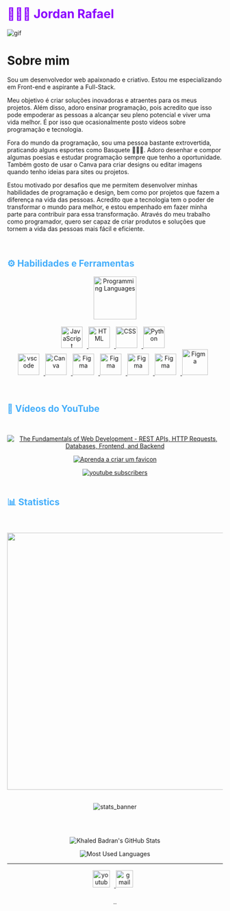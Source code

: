 <h1 style="color: #8c00ff;"> 👨🏿‍💻 Jordan Rafael</h1>

![gif](https://user-images.githubusercontent.com/61181764/234648176-b3881d6a-445b-4ce4-ade7-1cb339ad06a3.gif)

# Sobre mim
<p align:"center" style="text-align: justify; margin: 0 50px; font-size: 17px;" >

Sou um desenvolvedor web apaixonado e criativo. Estou me especializando em Front-end e aspirante a Full-Stack.

Meu objetivo é criar soluções inovadoras e atraentes para os meus projetos. Além disso, adoro ensinar programação, pois acredito que isso pode empoderar as pessoas a alcançar seu pleno potencial e viver uma vida melhor. É por isso que ocasionalmente posto vídeos sobre programação e tecnologia.

Fora do mundo da programação, sou uma pessoa bastante extrovertida, praticando alguns esportes como Basquete ⛹🏾‍♂️. Adoro desenhar e compor algumas poesias e estudar programação sempre que tenho a oportunidade. Também gosto de usar o Canva para criar designs ou editar imagens quando tenho ideias para sites ou projetos.

Estou motivado por desafios que me permitem desenvolver minhas habilidades de programação e design, bem como por projetos que fazem a diferença na vida das pessoas. Acredito que a tecnologia tem o poder de transformar o mundo para melhor, e estou empenhado em fazer minha parte para contribuir para essa transformação. Através do meu trabalho como programador, quero ser capaz de criar produtos e soluções que tornem a vida das pessoas mais fácil e eficiente.
<br>
<div align="center">
</div>
</p>    
<br>
<!-- Languages and Tools -->

<h2 style="color: #44AEFB">⚙️ Habilidades e Ferramentas</h2>
<div align="center" style="display:block;">
    <img width="100px" alt="Programming Languages" src="https://user-images.githubusercontent.com/78341798/194531121-47b0119a-ce00-439d-b586-125f86acb098.png"/> 
</div>
<br>   
<!-- Icons Resources -->
<!-- https://devicon.dev/ -->
<!-- https://cdn.jsdelivr.net/npm/simple-icons@v3/icons/ -->
<div align="center">
  <a href="#" target="_blank" rel="noreferrer">
      <img  alt="JavaScript" height="50px" style="padding-right:10px;" src="https://cdn.jsdelivr.net/gh/devicons/devicon/icons/javascript/javascript-plain.svg"/>
  </a>
  <a href=#" target="_blank" rel="noreferrer">
      <img  alt="HTML" height="50px" style="padding-right:10px;" src="https://cdn.jsdelivr.net/gh/devicons/devicon/icons/html5/html5-original.svg"/>
  </a>
  <a href="#" target="_blank" rel="noreferrer">
      <img  alt="CSS" height="50px" style="padding-right:10px;" src="https://cdn.jsdelivr.net/gh/devicons/devicon/icons/css3/css3-original.svg"/>
  </a>
  <a href="#" target="_blank" rel="noreferrer">
      <img  alt="Python" height="50px" style="padding-right:10px;" src="https://cdn.jsdelivr.net/gh/devicons/devicon/icons/python/python-original.svg"/>
  </a>
<br>
  <a href="#" target="_blank" rel="noreferrer">
      <img  alt="vscode" height="50px" style="padding-right:10px;"src="https://cdn.jsdelivr.net/gh/devicons/devicon/icons/vscode/vscode-original.svg"/>
  </a>
  <a href="#" target="_blank" rel="noreferrer">
      <img  alt="Canva" height="50px" style="padding-right:10px;" src="https://cdn.jsdelivr.net/gh/devicons/devicon/icons/canva/canva-original.svg"/> 
  </a>
   <a href="#/" target="_blank" rel="noreferrer">
      <img  alt="Figma" height="50px" style="padding-right:10px;" src="https://cdn.jsdelivr.net/gh/devicons/devicon/icons/figma/figma-original.svg"/> 
  </a>
     <a href="#/" target="_blank" rel="noreferrer">
      <img  alt="Figma" height="50px" style="padding-right:10px;" src="https://user-images.githubusercontent.com/61181764/235502393-399dfc4a-3530-4a29-86a0-ef04406a51d4.svg"/> 
  </a>
  <a href="#" target="_blank" rel="noreferrer">
      <img  alt="Figma" height="50px" style="padding-right:10px;" src="https://user-images.githubusercontent.com/61181764/235529002-cf33fa7c-9d32-486d-b187-f1bf31208a60.svg"/> 
  </a>
  <a href="#" target="_blank" rel="noreferrer">
      <img  alt="Figma" height="50px" style="padding-right:10px;" src="https://user-images.githubusercontent.com/61181764/235529006-4956223c-91a3-4dbc-9335-9dc5375e7676.svg"/> 
  </a>
  <a href="#" target="_blank" rel="noreferrer">
      <img  alt="Figma" height="60px" style="padding-right:10px;" src="https://user-images.githubusercontent.com/61181764/235529022-31d90c8b-efaf-4b5e-b456-a291a2646d71.svg"/> 
  </a>
</div>
<br>
<br>

<!-- Latest YouTube Videos -->

<h2 style="color: #44AEFB">🎦 Vídeos do YouTube</h2>
<br />

<!-- Resource/Reference: https://github.com/DenverCoder1/github-readme-youtube-cards -->
<div class="youtube videos cards" align="center">

<!-- BEGIN YOUTUBE-CARDS -->
[![The Fundamentals of Web Development - REST APIs, HTTP Requests, Databases, Frontend, and Backend](https://ytcards.demolab.com/?id=eob57VtyspQ&title=como+subir+meus+projetos+no+Github&lang=pt&timestamp=1679757592&background_color=%2307102B&title_color=%23ffffff&stats_color=%23dedede&width=250 "Como subir meus projetos para o GitHub
")](https://www.youtube.com/watch?v=eob57VtyspQ&t=5s)
    
[![Aprenda a criar um favicon](https://ytcards.demolab.com/?id=zdYLS65-P6E&title=Aprenda+a+criar+um+favicon&lang=pt&timestamp=1679757592&background_color=%2307102B&title_color=%23ffffff&stats_color=%23dedede&width=250)](https://www.youtube.com/watch?v=zdYLS65-P6E)

    
    


<!-- END YOUTUBE-CARDS -->
</div>

<!-- Begin Youtube Buttons -->
<!-- Resource/Reference:  https://github.com/DenverCoder1/custom-icon-badges -->
<div class="youtube buttons" align="center">
    <a href="https://bit.ly/3L1TPbd"  target="_blank">
        <img alt="youtube subscribers" src="https://img.shields.io/badge/YouTube-FF0000?style=for-the-badge&logo=youtube&logoColor=white"/>
    </a> 
</div>
<br>
<!-- End Youtube Buttons -->

<!-- Statistics -->

<h2 style="color: #44AEFB">📊 Statistics</h2>

<div class="stats" align="center">
    
<br>
<br>
<img src="https://wakatime.com/share/@DevJordan/13d54c82-57d9-4fab-bdeb-0229688388c7.svg" height="600px" align="center">
    
<br>
<br>
    
![stats_banner](https://user-images.githubusercontent.com/78341798/194534778-d662496c-ae00-4e8d-ae9b-b90912054e7f.gif)

    
<br>
<!-- Begin Stats Cards -->
<!-- Resources:  -->
<!-- Github & Languages Stats: https://github.com/anuraghazra/github-readme-stats --> 
<!-- Streak Stats: https://github.com/denvercoder1/github-readme-streak-stats -->
<!-- Change the value after ?username= to your GitHub username -->
<br>
<div class="stats" align="center">

![Khaled Badran's GitHub Stats](https://github-readme-stats.vercel.app/api?username=jordanrafaell&hide=stars&count_private=true&show_icons=true&theme=algolia&outrun=20)


<!-- ![Most Used Languages](https://github-readme-stats.vercel.app/api/top-langs/?jordanrafael=KhaledBadranDev&show_icons=true&theme=algolia&border_radius=20) -->
    
<!-- compact programming languages layout -->
![Most Used Languages](https://github-readme-stats.vercel.app/api/top-langs/?username=jordanrafaell&layout=compact&show_icons=true&theme=algolia&border_radius=20)
</div>
<!--  End Stats Cards -->

---
<!-- Begin Footer -->
<!-- Icons Resources -->
<!-- https://devicon.dev/ -->
<div class="footer" align="center" style="margin:15px;">
    <a href="https://bit.ly/3L1TPbd" target="_blank">
        <img  style="margin:0 10px 10px 0;" src="https://user-images.githubusercontent.com/78341798/194531650-698ef1b1-9cbd-4b4f-96ef-5a2ec4b5d7e6.svg" alt="youtube" width="40px"/>
    </a>
    <a href="mailto:jordanrafaelflorencio@gmail.com" target="_blank">
        <img style="margin:0 10px 10px 0;" src="https://user-images.githubusercontent.com/78341798/194531383-ddb2b774-5bb9-491c-b601-4a4a7d9792fb.svg" alt="gmail" width="40px"/>
    </a>
</div>
<!-- End Footer -->

<!-- 
🔗 Links 🔗
- My Github Portfolio Page:
https://github.com/ProgrammingGym
- My Github README Code:
https://raw.githubusercontent.com/Pro...
- Youtube Cards:
https://github.com/DenverCoder1/githu...
- Youtube Buttons / Badges :
https://github.com/DenverCoder1/custo...
- Github & Languages Stats Cards:
https://github.com/anuraghazra/github...
- Streak Stats Card:
https://github.com/denvercoder1/githu...
- README Web App Generator 1:
https://rahuldkjain.github.io/gh-prof...
- README Web App Generator 2:
https://arturssmirnovs.github.io/gith...
- SVG Icons Resource1:
https://devicon.dev/
- SVG Icons Resource2:
https://cdn.jsdelivr.net/npm/simple-i...
- SVG Icons Resource3:
https://www.svgrepo.com/
-->..
